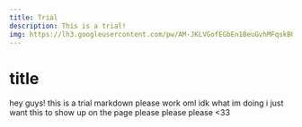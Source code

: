 ```yaml
---
title: Trial
description: This is a trial!
img: https://lh3.googleusercontent.com/pw/AM-JKLVGofEGbEn1BeuGvhMFqskBOmcQ2GisizxErzHIjuOUwqwT_bD--ueYYM1CI6lv-LbyKacczIzVmxV8GMGQ3y95teHvXvuHMGweMuL5Pvma1rgwi3E39-yqIBl91mTwfNBzyBNXkC0maegrndOWaLjg=w642-h959-no
---
```

# title
hey guys! this is a trial markdown please work oml idk what im doing i just want this to show up on the page please please please <33
